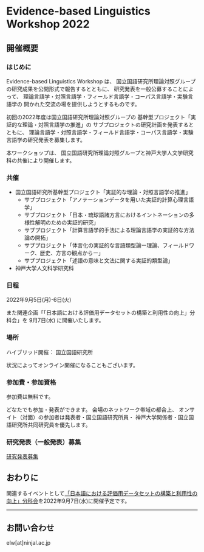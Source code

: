 # Evidence-based Linguistics Workshop 2022

## 開催概要

### はじめに
Evidence-based Linguistics Workshop は、
国立国語研究所理論対照グループの研究成果を公開形式で報告するとともに、
研究発表を一般公募することによって、
理論言語学・対照言語学・フィールド言語学・コーパス言語学・実験言語学の
開かれた交流の場を提供しようとするものです。

初回の2022年度は国立国語研究所理論対照グループの
基幹型プロジェクト「実証的な理論・対照言語学の推進」の
サブプロジェクトの研究計画を発表するとともに、
理論言語学・対照言語学・フィールド言語学・コーパス言語学・実験言語学の研究発表を募集します。

本ワークショップは、
国立国語研究所理論対照グループと神戸大学人文学研究科の共催により開催します。

### 共催

- 国立国語研究所基幹型プロジェクト「実証的な理論・対照言語学の推進」
  - サブプロジェクト「アノテーションデータを用いた実証的計算心理言語学」
  - サブプロジェクト「日本・琉球語諸方言におけるイントネーションの多様性解明のための実証的研究」
  - サブプロジェクト「計算言語学的手法による理論言語学の実証的な方法論の開拓」
  - サブプロジェクト「体言化の実証的な言語類型論ー理論、フィールドワーク、歴史、方言の観点からー」  
  - サブプロジェクト「述語の意味と文法に関する実証的類型論」
- 神戸大学人文科学研究科  

### 日程

2022年9月5日(月)-6日(火)

また関連企画「「日本語における評価用データセットの構築と利用性の向上」分科会」を 9月7日(水) に開催いたします。

### 場所

ハイブリッド開催：
国立国語研究所

状況によってオンライン開催になることもございます。

### 参加費・参加資格

参加費は無料です。

どなたでも参加・発表ができます。
会場のネットワーク帯域の都合上、
オンサイト（対面）の参加者は発表者・国立国語研究所員・
神戸大学関係者・国立国語研究所共同研究員を優先します。


### 研究発表（一般発表）募集

[研究発表募集](cfp.md)

## おわりに

関連するイベントとして[「日本語における評価用データセットの構築と利用性の向上」分科会](JED.md)を2022年9月7日(水)に開催予定です。

---

## お問い合わせ

elw[at]ninjal.ac.jp

